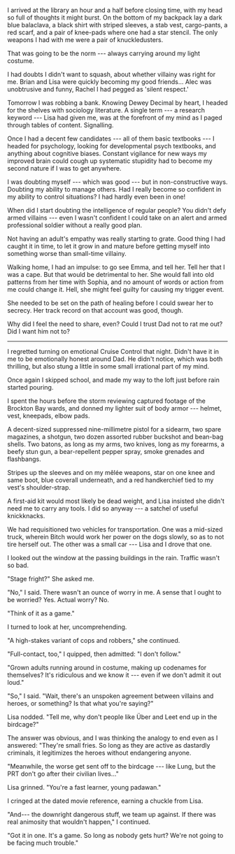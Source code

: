 I arrived at the library an hour and a half before closing time, with my head
so full of thoughts it might burst. On the bottom of my backpack lay a dark blue
balaclava, a black shirt with striped sleeves, a stab vest, cargo-pants, a red scarf, and a pair of
knee-pads where one had a star stencil. The only weapons
I had with me were a pair of knuckledusters.

That was going to be the norm --- always carrying around my light costume.

I had doubts I didn't want to squash, about whether villainy was right for me.
Brian and Lisa were quickly becoming my good friends... Alec was unobtrusive and
funny, Rachel I had pegged as 'silent respect.'

Tomorrow I was robbing a bank. Knowing Dewey Decimal by heart, I headed for the shelves with
sociology literature. A single term --- a research keyword --- Lisa had given me, was at
the forefront of my mind as I paged through tables of content. Signalling.

Once I had a decent few candidates --- all of them basic textbooks --- I headed for psychology,
looking for developmental psych textbooks, and anything about cognitive biases. Constant vigilance
for new ways my improved brain could cough up systematic stupidity had to become my second nature if
I was to get anywhere.

I was doubting myself --- which was good --- but in non-constructive ways. Doubting my ability
to manage others. Had I really become so confident in my ability to control situations? I had
hardly even been in one!

When did I start doubting the intelligence of regular people? You didn't defy armed villains ---
even I wasn't confident I could take on an alert and armed professional soldier without a really
good plan.

Not having an adult's empathy was really starting to grate. Good thing I had caught it in time,
to let it grow in and mature before getting myself into something worse than small-time villainy.

Walking home, I had an impulse: to go see Emma, and tell her. Tell her that I was a cape. But that
would be detrimental to her. She would fall into old patterns from her time with Sophia, and no
amount of words or action from me could change it. Hell, she might feel guilty for causing my
trigger event.

She needed to be set on the path of healing before I could swear her to secrecy. Her track record
on that account was good, though.

Why did I feel the need to share, even? Could I trust Dad not to rat me out? Did I want him not to?

----

I regretted turning on emotional Cruise Control that night. Didn't have it in me to
be emotionally honest around Dad. He didn't notice, which was both thrilling, but also stung a
little in some small irrational part of my mind.

Once again I skipped school, and made my way to the loft just before rain started pouring.

I spent the hours before the storm reviewing captured footage of the Brockton Bay wards,
and donned my lighter suit of body armor --- helmet, vest, kneepads, elbow pads.

A decent-sized suppressed nine-millimetre pistol for a sidearm,
two spare magazines, a shotgun, two dozen assorted rubber buckshot and bean-bag shells. Two batons, as long as my arms,
two knives, long as my forearms, a beefy stun gun, a bear-repellent pepper spray, smoke grenades and flashbangs. 

Stripes up the sleeves and on my mêlée weapons, star on one knee and same boot, blue coverall underneath, and
a red handkerchief tied to my vest's shoulder-strap.

A first-aid kit would most likely be dead weight, and Lisa insisted she didn't need me to carry any tools. I did so
anyway --- a satchel of useful knickknacks.

We had requisitioned two vehicles for transportation. One was a mid-sized truck, wherein Bitch would work
her power on the dogs slowly, so as to not tire herself out. The other was a small car --- Lisa and I drove that
one.

I looked out the window at the passing buildings in the rain. Traffic wasn't so bad.

"Stage fright?" She asked me.

"No," I said. There wasn't an ounce of worry in me. A sense that I ought to be worried? Yes. Actual
worry? No.

"Think of it as a game."

I turned to look at her, uncomprehending.

"A high-stakes variant of cops and robbers," she continued.

"Full-contact, too," I quipped, then admitted: "I don't follow."

"Grown adults running around in costume, making up codenames for themselves?
It's ridiculous and we know it --- even if we don't admit it out loud."

"So," I said. "Wait, there's an unspoken agreement between villains and heroes, or
something? Is that what you're saying?"

Lisa nodded. "Tell me, why don't people like Über and Leet end up in the birdcage?"

The answer was obvious, and I was thinking the analogy to end even as I answered: "They're
small fries. So long as they are active as dastardly criminals, it legitimizes the heroes
without endangering anyone.

"Meanwhile, the worse get sent off to the birdcage --- like Lung, but the PRT don't
go after their civilian lives..."

Lisa grinned. "You're a fast learner, young padawan."

I cringed at the dated movie reference, earning a chuckle from Lisa.

"And--- the downright dangerous stuff, we team up against. If there was real animosity that
wouldn't happen," I continued.

"Got it in one. It's a game. So long as nobody gets hurt? We're not going to be facing much trouble."
